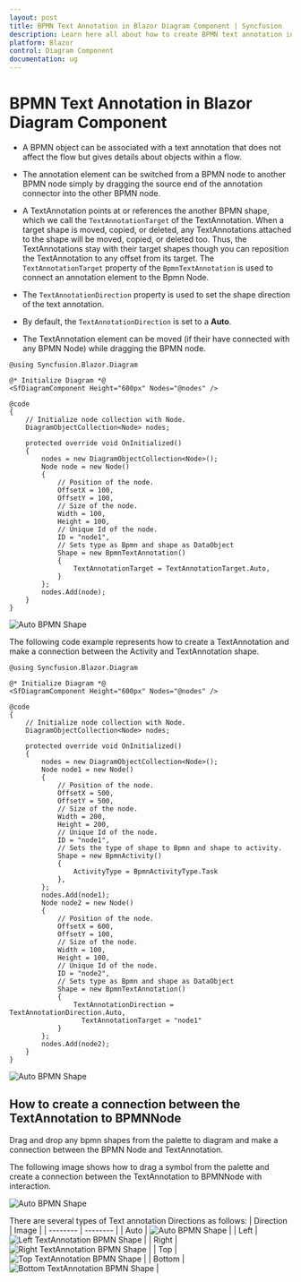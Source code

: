 ```yaml
---
layout: post
title: BPMN Text Annotation in Blazor Diagram Component | Syncfusion
description: Learn here all about how to create BPMN text annotation in Syncfusion Blazor Diagram component and more.
platform: Blazor
control: Diagram Component
documentation: ug
---
```


# BPMN Text Annotation in Blazor Diagram Component

* A BPMN object can be associated with a text annotation that does not affect the flow but gives details about objects within a flow. 

* The annotation element can be switched from a BPMN node to another BPMN node simply by dragging the source end of the annotation connector into the other BPMN node.

* A TextAnnotation points at or references the another BPMN shape, which we call the `TextAnnotationTarget` of the TextAnnotation. When a target shape is moved, copied, or deleted, any TextAnnotations attached to the shape will be moved, copied, or deleted too. Thus, the TextAnnotations stay with their target shapes though you can reposition the TextAnnotation to any offset from its target. The `TextAnnotationTarget` property of the `BpmnTextAnnotation` is used to connect an annotation element to the Bpmn Node.

* The `TextAnnotationDirection` property is used to set the shape direction of the text annotation.

* By default, the `TextAnnotationDirection` is set to a **Auto**.

* The TextAnnotation element can be moved (if their have connected with any BPMN Node) while dragging the BPMN node.

```cshtml
@using Syncfusion.Blazor.Diagram

@* Initialize Diagram *@
<SfDiagramComponent Height="600px" Nodes="@nodes" />

@code
{
    // Initialize node collection with Node.
    DiagramObjectCollection<Node> nodes;

    protected override void OnInitialized()
    {
        nodes = new DiagramObjectCollection<Node>();
        Node node = new Node()
        {
            // Position of the node.
            OffsetX = 100,
            OffsetY = 100,
            // Size of the node.
            Width = 100,
            Height = 100,
            // Unique Id of the node.
            ID = "node1",
            // Sets type as Bpmn and shape as DataObject
            Shape = new BpmnTextAnnotation() 
            { 
                TextAnnotationTarget = TextAnnotationTarget.Auto,
            }
        };
        nodes.Add(node);
    }
}
```
![Auto BPMN Shape](../images/Bpmn-TextAnnotation-Auto.png)

The following code example represents how to create a TextAnnotation and make a connection between the Activity and TextAnnotation shape.

```cshtml
@using Syncfusion.Blazor.Diagram

@* Initialize Diagram *@
<SfDiagramComponent Height="600px" Nodes="@nodes" />

@code
{
    // Initialize node collection with Node.
    DiagramObjectCollection<Node> nodes;

    protected override void OnInitialized()
    {
        nodes = new DiagramObjectCollection<Node>();
        Node node1 = new Node()
        {
            // Position of the node.
            OffsetX = 500,
            OffsetY = 500,
            // Size of the node.
            Width = 200,
            Height = 200,
            // Unique Id of the node.
            ID = "node1",
            // Sets the type of shape to Bpmn and shape to activity.
            Shape = new BpmnActivity() 
            { 
                ActivityType = BpmnActivityType.Task 
            },
        };
        nodes.Add(node1);
        Node node2 = new Node()
        {
            // Position of the node.
            OffsetX = 600,
            OffsetY = 100,
            // Size of the node.
            Width = 100,
            Height = 100,
            // Unique Id of the node.
            ID = "node2",
            // Sets type as Bpmn and shape as DataObject
            Shape = new BpmnTextAnnotation() 
            { 
                TextAnnotationDirection = TextAnnotationDirection.Auto,
                  TextAnnotationTarget = "node1"
            }
        };
        nodes.Add(node2);
    }
}

```
![Auto BPMN Shape](../images/bpmn-text-annotation_WithTarget.png) 

## How to create a connection between the TextAnnotation to BPMNNode
Drag and drop any bpmn shapes from the palette to diagram and make a connection between the BPMN Node and TextAnnotation.

The following image shows how to drag a symbol from the palette and create a connection between the TextAnnotation to BPMNNode with interaction.

![Auto BPMN Shape](../images/Bpmn-TextAnnotationTarget-Connect.gif)

There are several types of Text annotation Directions as follows:
| Direction | Image |
| -------- | -------- |
| Auto | ![Auto BPMN Shape](../images/Bpmn-TextAnnotation-Auto.png) |
| Left | ![Left TextAnnotation BPMN Shape](../images/Bpmn-TextAnnotation-Auto.png) |
| Right | ![Right TextAnnotation BPMN Shape](../images/Bpmn-TextAnnotation-Right.png) |
| Top | ![Top TextAnnotation BPMN Shape](../images/Bpmn-TextAnnotation-Top.png) |
| Bottom | ![Bottom TextAnnotation BPMN Shape](../images/Bpmn-TextAnnotation-Bottom.png) |
